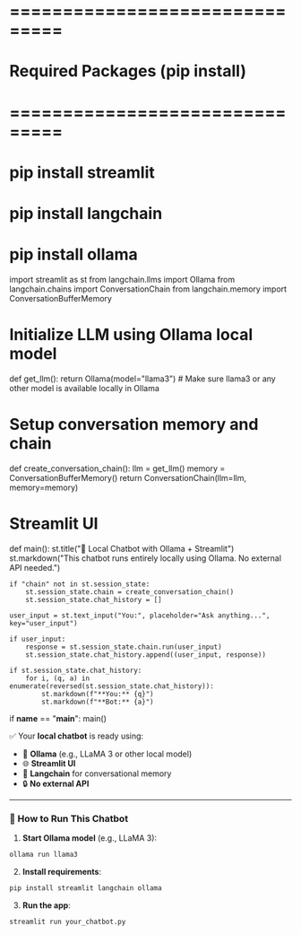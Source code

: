 # ===============================
# Required Packages (pip install)
# ===============================
# pip install streamlit
# pip install langchain
# pip install ollama

import streamlit as st
from langchain.llms import Ollama
from langchain.chains import ConversationChain
from langchain.memory import ConversationBufferMemory

# Initialize LLM using Ollama local model
def get_llm():
    return Ollama(model="llama3")  # Make sure llama3 or any other model is available locally in Ollama

# Setup conversation memory and chain
def create_conversation_chain():
    llm = get_llm()
    memory = ConversationBufferMemory()
    return ConversationChain(llm=llm, memory=memory)

# Streamlit UI
def main():
    st.title("🧠 Local Chatbot with Ollama + Streamlit")
    st.markdown("This chatbot runs entirely locally using Ollama. No external API needed.")

    if "chain" not in st.session_state:
        st.session_state.chain = create_conversation_chain()
        st.session_state.chat_history = []

    user_input = st.text_input("You:", placeholder="Ask anything...", key="user_input")

    if user_input:
        response = st.session_state.chain.run(user_input)
        st.session_state.chat_history.append((user_input, response))

    if st.session_state.chat_history:
        for i, (q, a) in enumerate(reversed(st.session_state.chat_history)):
            st.markdown(f"**You:** {q}")
            st.markdown(f"**Bot:** {a}")

if __name__ == "__main__":
    main()

✅ Your **local chatbot** is ready using:

- 🧠 **Ollama** (e.g., LLaMA 3 or other local model)
- 🌐 **Streamlit UI**
- 🧩 **Langchain** for conversational memory
- 🔒 **No external API**

---

### 🚀 How to Run This Chatbot

1. **Start Ollama model** (e.g., LLaMA 3):
```bash
ollama run llama3
```

2. **Install requirements**:
```bash
pip install streamlit langchain ollama
```

3. **Run the app**:
```bash
streamlit run your_chatbot.py
```

